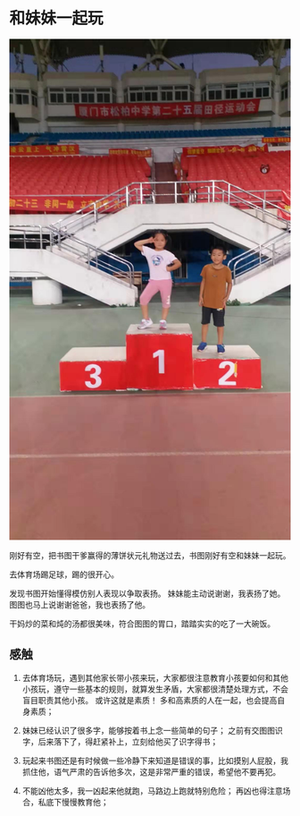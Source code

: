 <!---
markmeta_author: wongoo
markmeta_date: 2019-09-28
markmeta_title: 和妹妹一起玩
markmeta_categories: 记录
markmeta_tags: 书图,妹妹,感触,成长
-->

# 和妹妹一起玩

![](static/20190928-play-with-sister.jpeg)

刚好有空，把书图干爹赢得的薄饼状元礼物送过去，书图刚好有空和妹妹一起玩。

去体育场踢足球，踢的很开心。

发现书图开始懂得模仿别人表现以争取表扬。 
妹妹能主动说谢谢，我表扬了她。图图也马上说谢谢爸爸，我也表扬了他。

干妈炒的菜和炖的汤都很美味，符合图图的胃口，踏踏实实的吃了一大碗饭。


## 感触

1. 去体育场玩，遇到其他家长带小孩来玩，大家都很注意教育小孩要如何和其他小孩玩，遵守一些基本的规则，就算发生矛盾，大家都很清楚处理方式，不会盲目职责其他小孩。 或许这就是素质！ 多和高素质的人在一起，也会提高自身素质；

2. 妹妹已经认识了很多字，能够按着书上念一些简单的句子； 之前有交图图识字，后来落下了，得赶紧补上，立刻给他买了识字得书；

3. 玩起来书图还是有时候做一些冷静下来知道是错误的事，比如摸别人屁股，我抓住他，语气严肃的告诉他多次，这是非常严重的错误，希望他不要再犯。

4. 不能凶他太多，我一凶起来他就跑，马路边上跑就特别危险； 再凶也得注意场合，私底下慢慢教育他；


